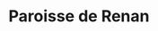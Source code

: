 ---
title: Paroisse de Renan
name: Renan
site: https://www.referguel.ch/paroisses/renan/
territoire:
- Renan
NPA:
- 2616
meta:
- Les Convers
region: Erguël
---